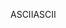 <span data-ttu-id="46b64-101">ASCII</span><span class="sxs-lookup"><span data-stu-id="46b64-101">ASCII</span></span>